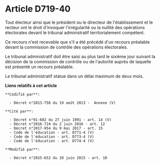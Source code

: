 # Article D719-40

Tout électeur ainsi que le président ou le directeur de l'établissement et le recteur ont le droit d'invoquer l'irrégularité
ou la nullité des opérations électorales devant le tribunal administratif territorialement compétent. 

Ce recours n'est recevable que s'il a été précédé d'un recours préalable devant la commission de contrôle des opérations
électorales. 

Le tribunal administratif doit être saisi au plus tard le sixième jour suivant la décision de la commission de contrôle ou de
l'autorité auprès de laquelle est présenté un recours préalable. 

Le tribunal administratif statue dans un délai maximum de deux mois.

**Liens relatifs à cet article**

	**Codifié par**:

	  - Décret n°2013-756 du 19 août 2013 -  Annexe (V)

	**Cité par**:

	  - Décret n°91-602 du 27 juin 1991 - art. 14 (V)
	  - Décret n°2016-724 du 2 juin 2016 - art. 12
	  - Décret n°2017-954 du 9 mai 2017 - art. 15
	  - Code de l'éducation - art. D771-4 (V)
	  - Code de l'éducation - art. D773-4 (V)
	  - Code de l'éducation - art. D774-4 (V)

	**Modifié par**:

	  - Décret n°2015-652 du 10 juin 2015 - art. 10
